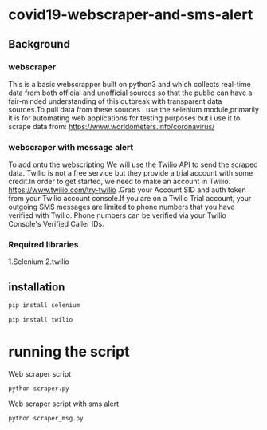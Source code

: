# covid19-webscraper-and-sms-alert
## Background
### webscraper
This is a basic webscrapper built on python3 and which collects real-time data from both official and unofficial sources so that the public can have a fair-minded understanding of this outbreak with transparent data sources.To pull data from these sources i use the selenium module,primarily it is for automating web applications for testing purposes but i use it to scrape data from: https://www.worldometers.info/coronavirus/

### webscraper with message alert
To add ontu the webscripting We will use the Twilio API to send the scraped data. Twilio is not a free service but they provide a trial account with some credit.In order to get started, we need to make an account in Twilio.
https://www.twilio.com/try-twilio .Grab your Account SID and auth token from your Twilio account console.If you are on a Twilio Trial account, your outgoing SMS messages are limited to phone numbers that you have verified with Twilio. Phone numbers can be verified via your Twilio Console's Verified Caller IDs.
### Required libraries
1.Selenium
2.twilio
## installation
```bash
pip install selenium
```
```bash
pip install twilio
```
# running the script
Web scraper script
```bash
python scraper.py
```
Web scraper script with sms alert
```bash
python scraper_msg.py
```

